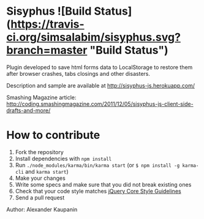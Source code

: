 # Sisyphus ![Build Status] (https://travis-ci.org/simsalabim/sisyphus.svg?branch=master "Build Status")
Plugin developed to save html forms data to LocalStorage to restore them after browser crashes, tabs closings and other disasters.

Description and sample are available at http://sisyphus-js.herokuapp.com/

Smashing Magazine article: http://coding.smashingmagazine.com/2011/12/05/sisyphus-js-client-side-drafts-and-more/

# How to contribute
1. Fork the repository
2. Install dependencies with `npm install`
3. Run `./node_modules/karma/bin/karma start` (or `$ npm install -g karma-cli` and `karma start`)
4. Make your changes
5. Write some specs and make sure that you did not break existing ones
6. Check that your code style matches [jQuery Core Style Guidelines](http://contribute.jquery.org/style-guide/js/)
7. Send a pull request

Author: Alexander Kaupanin
